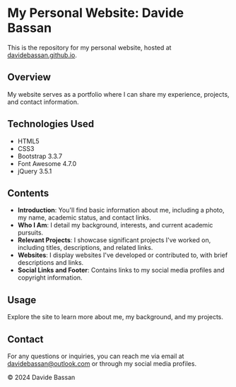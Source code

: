 # My Personal Website: Davide Bassan

This is the repository for my personal website, hosted at [davidebassan.github.io](https://davidebassan.github.io).

## Overview

My website serves as a portfolio where I can share my experience, projects, and contact information.

## Technologies Used

- HTML5
- CSS3
- Bootstrap 3.3.7
- Font Awesome 4.7.0
- jQuery 3.5.1

## Contents

- **Introduction**: You'll find basic information about me, including a photo, my name, academic status, and contact links.
- **Who I Am**: I detail my background, interests, and current academic pursuits.
- **Relevant Projects**: I showcase significant projects I've worked on, including titles, descriptions, and related links.
- **Websites**: I display websites I've developed or contributed to, with brief descriptions and links.
- **Social Links and Footer**: Contains links to my social media profiles and copyright information.

## Usage

Explore the site to learn more about me, my background, and my projects.

## Contact

For any questions or inquiries, you can reach me via email at [davidebassan@outlook.com](mailto:davidebassan@outlook.com) or through my social media profiles.

© 2024 Davide Bassan
